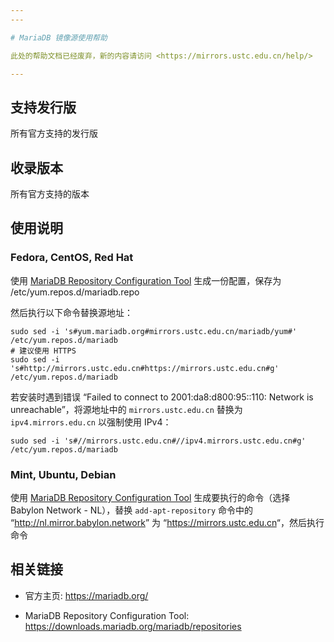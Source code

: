 ```yaml
---
---

# MariaDB 镜像源使用帮助

此处的帮助文档已经废弃，新的内容请访问 <https://mirrors.ustc.edu.cn/help/>

---
```


## 支持发行版

所有官方支持的发行版

## 收录版本

所有官方支持的版本

## 使用说明

### Fedora, CentOS, Red Hat

使用 [MariaDB Repository Configuration Tool](https://downloads.mariadb.org/mariadb/repositories "https://downloads.mariadb.org/mariadb/repositories") 生成一份配置，保存为 /etc/yum.repos.d/mariadb.repo

然后执行以下命令替换源地址：

    sudo sed -i 's#yum.mariadb.org#mirrors.ustc.edu.cn/mariadb/yum#' /etc/yum.repos.d/mariadb
    # 建议使用 HTTPS
    sudo sed -i 's#http://mirrors.ustc.edu.cn#https://mirrors.ustc.edu.cn#g' /etc/yum.repos.d/mariadb

若安装时遇到错误 “Failed to connect to 2001:da8:d800:95::110: Network is unreachable”，将源地址中的 `mirrors.ustc.edu.cn` 替换为 `ipv4.mirrors.edu.cn` 以强制使用 IPv4：

    sudo sed -i 's#//mirrors.ustc.edu.cn#//ipv4.mirrors.ustc.edu.cn#g' /etc/yum.repos.d/mariadb

### Mint, Ubuntu, Debian

使用 [MariaDB Repository Configuration Tool](https://downloads.mariadb.org/mariadb/repositories "https://downloads.mariadb.org/mariadb/repositories") 生成要执行的命令（选择 Babylon Network - NL），替换 `add-apt-repository` 命令中的 “<http://nl.mirror.babylon.network>” 为 “<https://mirrors.ustc.edu.cn>“，然后执行命令

## 相关链接

- 官方主页: <https://mariadb.org/>

- MariaDB Repository Configuration Tool: <https://downloads.mariadb.org/mariadb/repositories>
